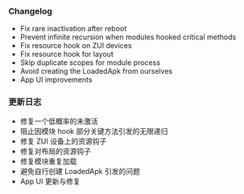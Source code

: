 ### Changelog
- Fix rare inactivation after reboot
- Prevent infinite recursion when modules hooked critical methods
- Fix resource hook on ZUI devices
- Fix resource hook for layout
- Skip duplicate scopes for module process
- Avoid creating the LoadedApk from ourselves
- App UI improvements

### 更新日志
- 修复一个低概率的未激活
- 阻止因模块 hook 部分关键方法引发的无限递归
- 修复 ZUI 设备上的资源钩子
- 修复对布局的资源钩子
- 修复模块重复加载
- 避免自行创建 LoadedApk 引发的问题
- App UI 更新与修复

<!--
## What's Changed
* Fix a ui bug & upgrade AGP to 7.1.3 by @Howard20181 in https://github.com/LSPosed/LSPosed/pull/1827
* Avoid using system methods in callback by @yujincheng08 in https://github.com/LSPosed/LSPosed/pull/1830
* No need to implement Method.invoke ourselves by @canyie in https://github.com/LSPosed/LSPosed/pull/1831
* Fix regen signature by @vvb2060 in https://github.com/LSPosed/LSPosed/pull/1829
* Fix blur effect on Android 12 by @Howard20181 in https://github.com/LSPosed/LSPosed/pull/1832
* Constructor of ActivityThread is private by @canyie in https://github.com/LSPosed/LSPosed/pull/1833
* Check preload dex by @vvb2060 in https://github.com/LSPosed/LSPosed/pull/1834
* Bump core from 1.3.4 to 1.4.0 by @dependabot in https://github.com/LSPosed/LSPosed/pull/1837
* Adjusting the dialog style & better RTL support  by @Howard20181 in https://github.com/LSPosed/LSPosed/pull/1838
* Fix readme template RTL in dark mode by @Howard20181 in https://github.com/LSPosed/LSPosed/pull/1839
* Use Toast instead of Snackbar because of raggedy fab by @Howard20181 in https://github.com/LSPosed/LSPosed/pull/1840
* Skip duplicate scopes for module process by @yujincheng08 in https://github.com/LSPosed/LSPosed/pull/1845
* `XC_LayoutInflated` should be comparable by @yujincheng08 in https://github.com/LSPosed/LSPosed/pull/1851
* Avoid creating the LoadedApk from ourselves by @yujincheng08 in https://github.com/LSPosed/LSPosed/pull/1852
* [translation] Update translation from Crowdin by @XposedBot in https://github.com/LSPosed/LSPosed/pull/1853
* fmt by @kotori2 in https://github.com/LSPosed/LSPosed/pull/1854


**Full Changelog**: https://github.com/LSPosed/LSPosed/compare/v1.8.1...v1.8.2
-->